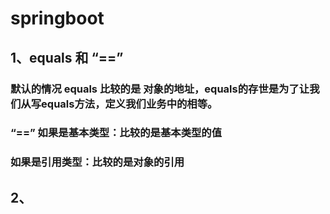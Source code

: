 # springboot
## 1、equals 和 “==”
### 默认的情况 equals 比较的是 对象的地址，equals的存世是为了让我们从写equals方法，定义我们业务中的相等。
### “==” 如果是基本类型：比较的是基本类型的值
### 如果是引用类型：比较的是对象的引用     
## 2、
